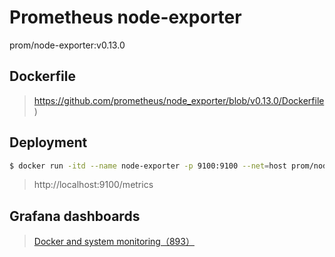 # Prometheus node-exporter

prom/node-exporter:v0.13.0


## Dockerfile

> https://github.com/prometheus/node_exporter/blob/v0.13.0/Dockerfile)


## Deployment

```bash
$ docker run -itd --name node-exporter -p 9100:9100 --net=host prom/node-exporter:v0.13.0
```

> http://localhost:9100/metrics


## Grafana dashboards

> [Docker and system monitoring（893）](https://grafana.com/dashboards/893)